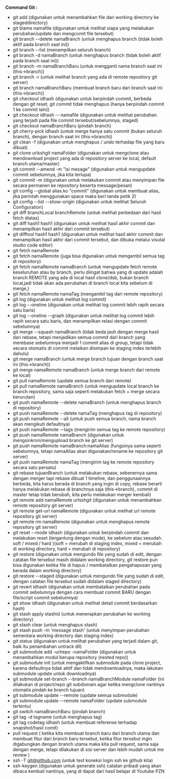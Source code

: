 <b> Command Git : </b>
- git add (digunakan untuk menambahkan file dari working directory ke stageddirectory)
- git blame namafile (digunakan untuk melihat siapa yang melakukan perubahan/update dan mengcomit file tersebut)
- git branch --delete namaBranch (untuk menghapus branch (tidak boleh aktif pada branch saat ini))
- git branch --list (menampilkan seluruh branch)
- git branch -d namaBranch (untuk menghapus branch (tidak boleh aktif pada branch saat ini))
- git branch -m namaBranchBaru (untuk mengganti nama branch saat ini (this->branch))
- git branch -r (untuk melihat branch yang ada di remote repository git server)
- git branch namaBranchBaru (membuat branch baru dari branch saat ini (this->branch))
- git checkout idhash (digunakan untuk berpindah commit, berbeda dengan git reset, git commit tidak menghapus (hanya berpindah commit 1 ke commit lain))
- git checkout idhash -- namafile (digunakan untuk melihat perubahan yang terjadi pada file commit tersebut/sebelumnya, staged)
- git checkout namaBranchBaru (pindah branch)
- git cherry-pick idhash (untuk merge hanya satu commit (bukan seluruh branch), dengan branch saat ini (this->branch))
- git clean -f (digunakan untuk menghapus / undo terhadap file yang baru dibuat)
- git clone urlsshgit namaFolder (digunakan untuk mengclone atau mendownload project yang ada di repository server ke local, default branch utama/master)
- git commit --amend -m "isi mesage" (digunakan untuk mengupdate commit sebelumnya, jika kita terlupa)
- git commit -m (digunakan untuk melakukan commit atau menyimpan file secara permanen ke repository beserta message/pesan)
- git config --global alias.ko "commit" (digunakan untuk membuat alias, jika perintah menggunakan space maka beri tanda petik 2)
- git config --list --show-origin (digunakan untuk melihat Seluruh Configuration)
- git diff branchLocal branchRemote (untuk melihat perbedaan dari hasil fetch diatas)
- git diff hash1 hash1 (digunakan untuk melihat hasil akhir commit dan menampilkan hasil akhir dari commit tersebut)
- git difftool hash1 hash1 (digunakan untuk melihat hasil akhir commit dan menampilkan hasil akhir dari commit tersebut, dan dibuka melalui visutal studio code editor)
- git fetch namaRemote 
- git fetch namaRemote (juga bisa digunakan untuk mengambil semua tag di repository)
- git fetch namaRemote namaBranch (untuk mengupdate fetch remote keseluruhan atau by branch, perlu diingat bahwa yang di update adalah branch REMOTE yang ada di local hasil clone/dsb, bukan branch local,jadi tidak akan ada perubahan di branch local kita sebelum di merge,)
- git fetch namaRemote namaTag (mengambil tag dari remote repository)
- git log (digunakan untuk melihat log commit)
- git log --oneline (digunakan untuk melihat log commit lebih rapih secara satu baris)
- git log --oneline --graph (digunakan untuk melihat log commit lebih rapih secara satu baris, dan menampilkan relasi dengan commit sebelumnya)
- git merge --squash namaBranch (tidak beda jauh dengan merge hasil dari rebase, tetapi menjadikan semua commit dari branch yang merebase sebelumnya menjadi 1 commit alias di group, tetapi tidak secara otomatis di commit melaikan disimpan ke staging index terlebih dahulu)
- git merge namaBranch (untuk merge branch tujuan dengan branch saat ini (this->branch))
- git merge namaRemote namaBranch (untuk merge branch dari remote ke local)
- git pull namaRemote (update semua branch dari remote)
- git pull namaRemote namaBranch (untuk mengupdate local branch ke branch repository, sama saja seperti melakukan fetch + merge secara berurutan)
- git push namaRemote --delete namaBranch (untuk menghapus branch di repository)
- git push namaRemote --delete namaTag (menghapus tag di repository)
- git push namaRemote --all (untuk push semua branch, nama branch akan mengikuti defaultnya)
- git push namaRemote --tags (mengirim semua tag ke remote repository)
- git push namaRemote namaBranch (digunakan untuk mengsinkron/mengupload branch ke git server)
- git push namaRemote namaBranch:namaAlias (fungsinya sama seperti sebelumnya, tetapi namaAlias akan digunakan/rename ke repository git server)
- git push namaRemote namaTag (mengirim tag ke remote repository secara satu persatu)
- git rebase tujuanBranch (untuk melakukan rebase, sebenernya sama dengan merger tapi rebase dibuat 1 timeline, dan penggunaannya berbeda, kita harus berada di branch yang ingin di copy, rebase berarti hanya melakukan rebase di branchnya saja (this->branch), commit di master tetap tidak berubah, kita perlu melakukan merger kembali)
- git remote add namaRemote urlsshgit (digunakan untuk menambahkan remote repository git server)
- git remote get-url namaRemote (digunakan untuk melihat url remote repository git server)
- git remote rm namaRemote (digunakan untuk menghapus remote repository git server)
- git reset --mode idhash (digunakan untuk berpindah commit dan melakukan reset (tergantung dengan mode), ke sebelum atau sesudah. soft / mixed / hard )(soft = merubah di staging index, mixed = merubah di working directory, hard = merubah di repository)
- git restore (digunakan untuk mengundo file yang sudah di edit, dengan catatan file tersebut masih didalam working directory, git restore pun bisa digunakan ketika file di hapus / membatalkan pengahapusan yang berada dalam working directory)
- git restore --staged (digunakan untuk mengundo file yang sudah di edit, dengan catatan file tersebut sudah didalam staged directory)
- git revert idhash (digunakan untuk membatalkan perubahan pada commit sebelumnya dengan cara membuat commit BARU dengan file/script commit sebelumnya)
- git show idhash (digunakan untuk melihat detail commit berdasarkan hash)
- git stash apply stashid (untuk menerapkan perubahan ke working directory)
- git stash clear (untuk menghapus stash)
- git stash push -m 'message stash' (untuk menyimpan perubahan sementara working directory dan staging index)
- git status (digunakan untuk melihat perubahan yang terjadi dalam git, baik itu penambahan untrack dll)
- git submodule add -urlrepo -namaFolder (digunakan untuk menambahkan modul berupa repository (nested repo))
- git submodule init (untuk mengaktifkan submodule pada clone project, karena defaultnya tidak aktif dan tidak mendownloadnya, maka lakukan submodule update untuk downloadnya)
- git submodule set-branch --branch namaBranchModule namaFolder (ini dilakukan di project/repo git subdomain agar ketika mengclone nantinya otomatis pindah ke branch tujuan)
- git submodule update --remote (update semua submodule) 
- git submodule update --remote namaFolder (update submodule tertentu)
- git switch namaBranchBaru (pindah branch)
- git tag -d tagname (untuk menghapus tag)
- git tag codetag idhash (untuk membuat referense terhadap snapshot/hasil comit)
- pull request ( ketika kita membuat branch baru dari branch utama dan membuat fitur dari branch baru tersebut, ketika fitur tersebut ingin digabungkan dengan branch utama maka kita pull request, sama saja dengan merge, tetapi dilakukan di sisi server dan lebih mudah untuk me review )
- ssh -T git@github.com (untuk test koneksi login ssh ke github kita)
- ssh-keygen (digunakan untuk generate ssh)
catatan pribadi yang akan dibaca kembali nantinya, yang di dapat dari hasil belajar di Youtube PZN